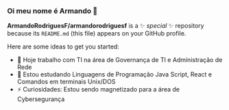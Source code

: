 ### Oi meu nome é Armando 👋


**ArmandoRodriguesF/armandorodriguesf** is a ✨ _special_ ✨ repository because its `README.md` (this file) appears on your GitHub profile.

Here are some ideas to get you started:

- 🔭 Hoje trabalho com TI na área de Governança de TI e Administração de Rede
- 🌱 Estou estudando Linguagens de Programação Java Script, React e Comandos em terminais Unix/DOS
- ⚡ Curiosidades: Estou sendo magnetizado para a área de Cybersegurança


